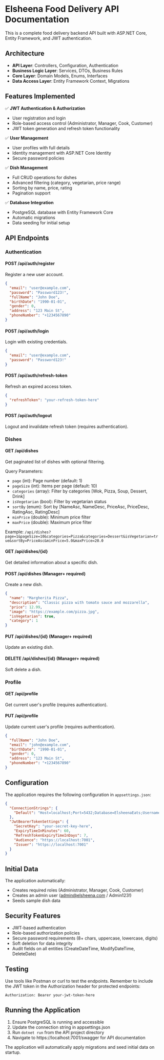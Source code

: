# Elsheena Food Delivery API Documentation

This is a complete food delivery backend API built with ASP.NET Core, Entity Framework, and JWT authentication.

## Architecture

- **API Layer**: Controllers, Configuration, Authentication
- **Business Logic Layer**: Services, DTOs, Business Rules  
- **Core Layer**: Domain Models, Enums, Interfaces
- **Data Access Layer**: Entity Framework Context, Migrations

## Features Implemented

✅ **JWT Authentication & Authorization**
- User registration and login
- Role-based access control (Administrator, Manager, Cook, Customer)
- JWT token generation and refresh token functionality

✅ **User Management**
- User profiles with full details
- Identity management with ASP.NET Core Identity
- Secure password policies

✅ **Dish Management**
- Full CRUD operations for dishes
- Advanced filtering (category, vegetarian, price range)
- Sorting by name, price, rating
- Pagination support

✅ **Database Integration**
- PostgreSQL database with Entity Framework Core
- Automatic migrations
- Data seeding for initial setup

## API Endpoints

### Authentication

#### POST /api/auth/register
Register a new user account.

```json
{
  "email": "user@example.com",
  "password": "Password123!",
  "fullName": "John Doe",
  "birthDate": "1990-01-01",
  "gender": 0,
  "address": "123 Main St",
  "phoneNumber": "+1234567890"
}
```

#### POST /api/auth/login
Login with existing credentials.

```json
{
  "email": "user@example.com",
  "password": "Password123!"
}
```

#### POST /api/auth/refresh-token
Refresh an expired access token.

```json
{
  "refreshToken": "your-refresh-token-here"
}
```

#### POST /api/auth/logout
Logout and invalidate refresh token (requires authentication).

### Dishes

#### GET /api/dishes
Get paginated list of dishes with optional filtering.

Query Parameters:
- `page` (int): Page number (default: 1)
- `pageSize` (int): Items per page (default: 10)
- `categories` (array): Filter by categories [Wok, Pizza, Soup, Dessert, Drink]
- `isVegetarian` (bool): Filter by vegetarian status
- `sortBy` (enum): Sort by [NameAsc, NameDesc, PriceAsc, PriceDesc, RatingAsc, RatingDesc]
- `minPrice` (double): Minimum price filter
- `maxPrice` (double): Maximum price filter

Example: `/api/dishes?page=1&pageSize=10&categories=Pizza&categories=Dessert&isVegetarian=true&sortBy=PriceAsc&minPrice=5.0&maxPrice=20.0`

#### GET /api/dishes/{id}
Get detailed information about a specific dish.

#### POST /api/dishes (Manager+ required)
Create a new dish.

```json
{
  "name": "Margherita Pizza",
  "description": "Classic pizza with tomato sauce and mozzarella",
  "price": 12.99,
  "image": "https://example.com/pizza.jpg",
  "isVegetarian": true,
  "category": 1
}
```

#### PUT /api/dishes/{id} (Manager+ required)
Update an existing dish.

#### DELETE /api/dishes/{id} (Manager+ required)
Soft delete a dish.

### Profile

#### GET /api/profile
Get current user's profile (requires authentication).

#### PUT /api/profile
Update current user's profile (requires authentication).

```json
{
  "fullName": "John Doe",
  "email": "john@example.com",
  "birthDate": "1990-01-01",
  "gender": 0,
  "address": "123 Main St",
  "phoneNumber": "+1234567890"
}
```

## Configuration

The application requires the following configuration in `appsettings.json`:

```json
{
  "ConnectionStrings": {
    "Default": "Host=localhost;Port=5432;Database=ElsheenaEats;Username=postgres;Password=your_password"
  },
  "JwtBearerTokenSettings": {
    "SecretKey": "your-secret-key-here",
    "ExpiryTimeInMinutes": 60,
    "RefreshTokenExpiryTimeInDays": 7,
    "Audience": "https://localhost:7001",
    "Issuer": "https://localhost:7001"
  }
}
```

## Initial Data

The application automatically:
- Creates required roles (Administrator, Manager, Cook, Customer)
- Creates an admin user (admin@elsheena.com / Admin123!)
- Seeds sample dish data

## Security Features

- JWT-based authentication
- Role-based authorization policies
- Secure password requirements (8+ chars, uppercase, lowercase, digits)
- Soft deletion for data integrity
- Audit fields on all entities (CreateDateTime, ModifyDateTime, DeleteDate)

## Testing

Use tools like Postman or curl to test the endpoints. Remember to include the JWT token in the Authorization header for protected endpoints:

```
Authorization: Bearer your-jwt-token-here
```

## Running the Application

1. Ensure PostgreSQL is running and accessible
2. Update the connection string in appsettings.json
3. Run `dotnet run` from the API project directory
4. Navigate to https://localhost:7001/swagger for API documentation

The application will automatically apply migrations and seed initial data on startup.